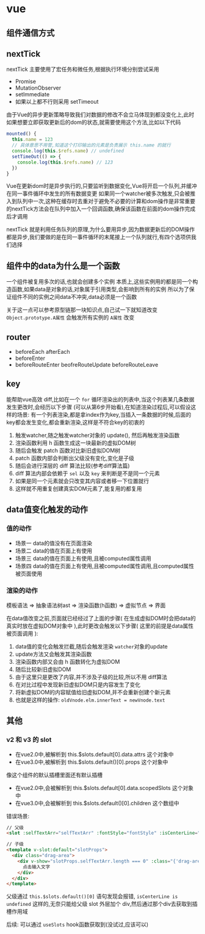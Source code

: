 # vue
<!-- ![框架简图](https://gitee.com/M-cheng-web/map-storage/raw/master/vue-img/12343ec292ca49588fee20ec003d4966_tplv-k3u1fbpfcp-watermark.webp) -->

## 组件通信方式

## nextTick
nextTick 主要使用了宏任务和微任务,根据执行环境分别尝试采用
+ Promise
+ MutationObserver
+ setImmediate
+ 如果以上都不行则采用 setTimeout

由于Vue的异步更新策略导致我们对数据的修改不会立马体现到都没变化上,此时如果想要立即获取更新后的dom的状态,就需要使用这个方法,比如以下代码
``` js
mounted() {
  this.name = 123
  // 具体意思不用管,知道这个打印输出的元素是负责展示 this.name 的就行
  console.log(this.$refs.name) // undefined
  setTimeOut(() => {
    console.log(this.$refs.name) // 123
  })
}
```

Vue在更新dom时是异步执行的,只要监听到数据变化,Vue将开启一个队列,并缓冲在同一事件循环中发生的所有数据变更
如果同一个watcher被多次触发,只会被推入到队列中一次,这种在缓存时去重对于避免不必要的计算和dom操作是非常重要的nextTick方法会在队列中加入一个回调函数,确保该函数在前面的dom操作完成后才调用

nextTick 就是利用任务队列的原理,为什么要用异步,因为数据更新后的DOM操作都是异步,我们要做的是在同一事件循环的末尾接上一个队列就行,有四个选项供我们选择

## 组件中的data为什么是一个函数
一个组件被复用多次的话,也就会创建多个实例
本质上,这些实例用的都是同一个构造函数,如果data是对象的话,对象属于引用类型,会影响到所有的实例
所以为了保证组件不同的实例之间data不冲突,data必须是一个函数

关于这一点可以参考原型链那一块知识点,自己试一下就知道改变 `Object.prototype.A属性` 会触发所有实例的 `A属性` 改变

## router
+ beforeEach afterEach
+ beforeEnter
+ beforeRouteEnter beofreRouteUpdate beforeRouteLeave

## key
能帮助vue高效 diff,比如在一个 `for` 循环渲染出的列表中,当这个列表某几条数据发生更改时,会经历以下步骤
(可以从第6步开始看),在知道渲染过程后,可以假设这样的场景: 有一个列表渲染,都是拿index作为key,当插入一条数据的时候,后面的key都会发生变化,都会重新渲染,这样是不符合key的初衷的

1. 触发watcher,随之触发watcher对象的 update(), 然后再触发渲染函数
2. 渲染函数利用 h 函数生成这一块最新的虚拟DOM树
3. 随后会触发 patch 函数对比新旧虚拟DOM树
4. patch 函数内部会判断出父级没有变化,变化是子级
5. 随后会进行深层的 diff 算法比较(参考diff算法篇)
6. diff 算法内部会依赖于 `sel` 以及 `key` 来判断是不是同一个元素
7. 如果是同一个元素就会只改变其内容或者移一下位置就行
8. 这样就不用重复创建真实DOM元素了,能复用的都复用

## data值变化触发的动作
### 值的动作
+ 场景一 data的值没有在页面渲染
+ 场景二 data的值在页面上有使用
+ 场景三 data的值在页面上有使用,且被computed属性调用
+ 场景四 data的值在页面上有使用,且被computed属性调用,且computed属性被页面使用

### 渲染的动作
模板语法 => 抽象语法树ast => 渲染函数(h函数) => 虚拟节点 => 界面

在data值改变之前,页面就已经经过了上面的步骤( 在生成虚拟DOM时会把data的真实时放在虚拟DOM对象中 ),此时更改会触发以下步骤( 这里的前提是data属性被页面调用 ):
1. data值的变化会触发拦截,随后会触发渲染 `watcher`对象的update
2. update方法又会触发其渲染函数
3. 渲染函数内部又会由 h 函数转化为虚拟DOM
4. 随后比较新旧虚拟DOM
5. 由于这里只是更改了内容,并不涉及子级的比较,所以不用 diff算法
6. 在对比过程中发现新旧虚拟DOM只是内容发生了变化
7. 将新虚拟DOM的内容赋值给旧虚拟DOM,并不会重新创建个新元素
8. 也就是这样的操作: `oldVnode.elm.innerText = newVnode.text`

## 其他
### v2 和 v3 的 slot
+ 在vue2.0中,被解析到 this.$slots.default[0].data.attrs 这个对象中
+ 在vue3.0中,被解析到 this.$slots.default()[0].props 这个对象中

像这个组件的默认插槽里面还有默认插槽

+ 在vue2.0中,会被解析到 this.$slots.default[0].data.scopedSlots 这个对象中
+ 在vue3.0中,会被解析到 this.$slots.default()[0].children 这个数组中

错误场景:
``` html
// 父级
<slot :selfTextArr="selfTextArr" :fontStyle="fontStyle" :isCenterLine="isCenterLine" />

// 子级
<template v-slot:default="slotProps">
  <div class="drag-area">
    <div v-show="slotProps.selfTextArr.length === 0" :class="{'drag-area-text': slotProps.isCenterLine}" :style="slotProps.fontStyle">
      点击输入文字
    </div>
  </div>
</template>
```

父级通过 `this.$slots.default()[0]` 语句发现会报错, `isCenterLine is undefined` 这样的,无奈只能给父级 slot 外层加个 div,然后通过那个div去获取到插槽作用域

后续: 可以通过 `useSlots` hook函数获取到(没试过,应该可以)
